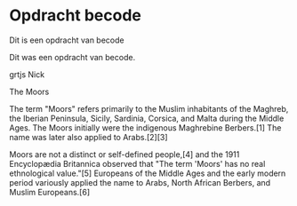 # Opdracht becode

Dit is een opdracht van becode

Dit was een opdracht van becode.

grtjs Nick

The Moors

The term "Moors" refers primarily to the Muslim inhabitants of the Maghreb, the Iberian Peninsula, Sicily, Sardinia, Corsica, and Malta during the Middle Ages. The Moors initially were the indigenous Maghrebine Berbers.[1] The name was later also applied to Arabs.[2][3]

Moors are not a distinct or self-defined people,[4] and the 1911 Encyclopædia Britannica observed that "The term 'Moors' has no real ethnological value."[5] Europeans of the Middle Ages and the early modern period variously applied the name to Arabs, North African Berbers, and Muslim Europeans.[6]
